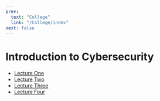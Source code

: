```yaml
---
prev:
  text: "College"
  link: "/College/index"
next: false
---
```


# Introduction to Cybersecurity

- [Lecture One](LectureOne.md)
- [Lecture Two](LectureTwo.md)
- [Lecture Three](LectureThree.md)
- [Lecture Four](LectureFour.md)
